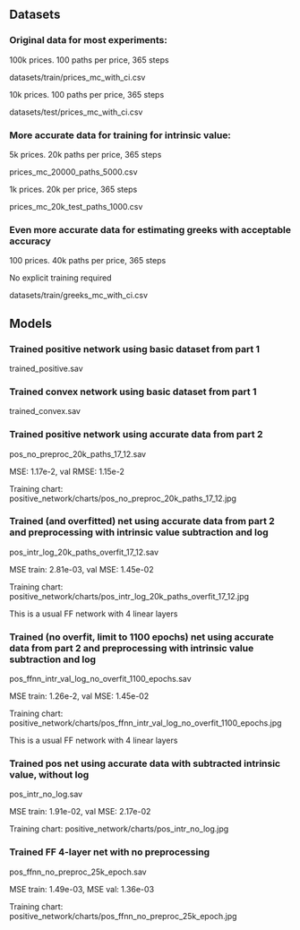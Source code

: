 ## Datasets
### Original data for most experiments:
100k prices. 100 paths per price, 365 steps

datasets/train/prices_mc_with_ci.csv

10k prices. 100 paths per price, 365 steps

datasets/test/prices_mc_with_ci.csv

### More accurate data for training for intrinsic value:
5k prices. 20k paths per price, 365 steps

prices_mc_20000_paths_5000.csv

1k prices. 20k per price, 365 steps

prices_mc_20k_test_paths_1000.csv

### Even more accurate data for estimating greeks with acceptable accuracy
100 prices. 40k paths per price, 365 steps

No explicit training required

datasets/train/greeks_mc_with_ci.csv


## Models
### Trained positive network using basic dataset from part 1
trained_positive.sav

### Trained convex network using basic dataset from part 1
trained_convex.sav

### Trained positive network using accurate data from part 2
pos_no_preproc_20k_paths_17_12.sav

MSE: 1.17e-2, val RMSE: 1.15e-2

Training chart: positive_network/charts/pos_no_preproc_20k_paths_17_12.jpg

### Trained (and overfitted) net using accurate data from part 2 and preprocessing with intrinsic value subtraction and log
pos_intr_log_20k_paths_overfit_17_12.sav

MSE train: 2.81e-03, val MSE: 1.45e-02

Training chart: positive_network/charts/pos_intr_log_20k_paths_overfit_17_12.jpg

This is a usual FF network with 4 linear layers

### Trained (no overfit, limit to 1100 epochs) net using accurate data from part 2 and preprocessing with intrinsic value subtraction and log
pos_ffnn_intr_val_log_no_overfit_1100_epochs.sav

MSE train: 1.26e-2, val MSE: 1.45e-02

Training chart: positive_network/charts/pos_ffnn_intr_val_log_no_overfit_1100_epochs.jpg

This is a usual FF network with 4 linear layers

### Trained pos net using accurate data with subtracted intrinsic value, without log
pos_intr_no_log.sav

MSE train: 1.91e-02, val MSE: 2.17e-02

Training chart: positive_network/charts/pos_intr_no_log.jpg

### Trained FF 4-layer net with no preprocessing 
pos_ffnn_no_preproc_25k_epoch.sav

MSE train: 1.49e-03, MSE val: 1.36e-03

Training chart: positive_network/charts/pos_ffnn_no_preproc_25k_epoch.jpg
